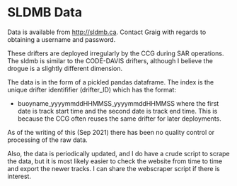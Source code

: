 # SLDMB Data

Data is available from http://sldmb.ca. Contact Graig with regards to obtaining a username and password.

These drifters are deployed irregularly by the CCG during SAR operations. The sldmb is similar to the CODE-DAVIS drifters, although I believe the drogue is a slightly different dimension.

The data is in the form of a pickled pandas dataframe. The index is the unique drifter identififier (drifter\_ID) which has the format:
- buoyname\_yyyymmddHHMMSS\_yyyymmddHHMMSS where the first date is track start time and the second date is track end time. This is because the CCG often reuses the same drifter for later deployments. 

As of the writing of this (Sep 2021) there has been no quality control or processing of the raw data.

Also, the data is periodically updated, and I do have a crude script to scrape the data, but it is most likely easier to check the website from time to time and export the newer tracks. I can share the webscraper script if there is interest.
